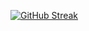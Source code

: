 [![GitHub Streak](https://streak-stats.demolab.com/?user=chaitanya985&theme=maroongold&disable_animations=false&card_width=600)](https://git.io/streak-stats)
